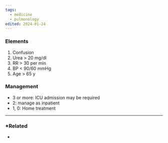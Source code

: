 ```yaml
---
tags:
  - medicine
  - pulmonology
edited: 2024-01-24
---
```

### Elements
1. Confusion
2. Urea > 20 mg/dl
3. RR > 30 per min
4. BP < 90/60 mmHg
5. Age > 65 y

### Management
- 3 or more: ICU admission may be required
- 2: manage as inpatient
- 1, 0: Home treatment 

---
### *Related
- 